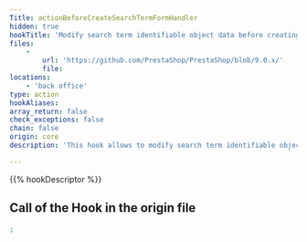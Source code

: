```yaml
---
Title: actionBeforeCreateSearchTermFormHandler
hidden: true
hookTitle: 'Modify search term identifiable object data before creating it'
files:
    -
        url: 'https://github.com/PrestaShop/PrestaShop/blob/9.0.x/'
        file: 
locations:
    - 'back office'
type: action
hookAliases: 
array_return: false
check_exceptions: false
chain: false
origin: core
description: 'This hook allows to modify search term identifiable object forms data before it was created'

---
```


{{% hookDescriptor %}}

## Call of the Hook in the origin file

```php
;
```
